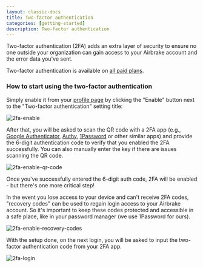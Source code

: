 ```yaml
---
layout: classic-docs
title: Two-factor authentication
categories: [getting-started]
description: Two-factor authentication
---
```


Two-factor authentication (2FA) adds an extra layer of security to ensure no one
outside your organization can gain access to your Airbrake account and the error
data you've sent.

Two-factor authentication is available on [all paid plans](https://airbrake.io/pricing).

### How to start using the two-factor authentication

Simply enable it from your [profile page](https://airbrake.io/users/edit) by
clicking the "Enable" button next to the "Two-factor authentication" setting
title:

![2fa-enable](/docs/assets/img/docs/features/2fa_enable.png)

After that, you will be asked to scan the QR code with a 2FA app (e.g.,
[Google Authenticator](https://play.google.com/store/apps/details?id=com.google.android.apps.authenticator2),
[Authy](https://authy.com/), [1Password](https://1password.com/) or other
similar apps) and provide the 6-digit authentication code to verify that you
enabled the 2FA successfully. You can also manually enter the key if there are
issues scanning the QR code.

![2fa-enable-qr-code](/docs/assets/img/docs/features/2fa_enable_qr_code.png)

Once you've successfully entered the 6-digit auth code, 2FA will be enabled -
but there's one more critical step!

In the event you lose access to your device and can't receive 2FA codes,
"recovery codes" can be used to regain login access to your Airbrake account.
So it's important to keep these codes protected and accessible in a safe place,
like in your password manager (we use 1Password for ours).

![2fa-enable-recovery-codes](/docs/assets/img/docs/features/2fa_enable_recovery_codes.png)

With the setup done, on the next login, you will be asked to input the
two-factor authentication code from your 2FA app.

![2fa-login](/docs/assets/img/docs/features/2fa_login.png)
